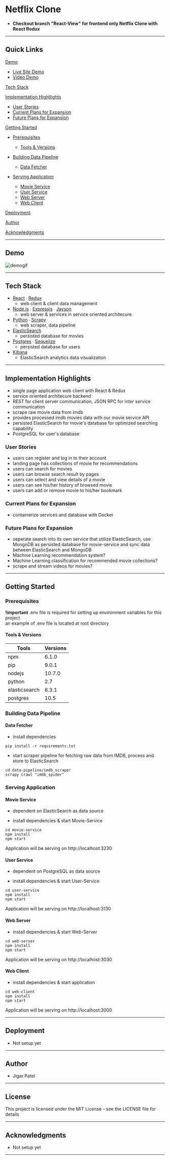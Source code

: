 # Netflix Clone

- **Checkout branch "React-View" for frontend only Netflix Clone with React Redux**

---

## Quick Links

[Demo](#demo)

- [Live Site Demo](#live-site-demo)
- [Video Demo](#video-demo)

[Tech Stack](#tech-stack)

[Implementation Hightlights](#Implementation-Hightlights)

- [User Stories](#user-stories)
- [Current Plans for Expansion](#current-plans-for-expansion)
- [Future Plans for Expansion](#future-plans-for-expansion)

[Getting Started](#getting-started)

- [Prerequisites](#prerequisites)

  - [Tools & Versions](#tools-&-versions)

- [Building Data Pipeline](#building-data-pipeline)

  - [Data Fetcher](#data-fetcher)

- [Serving Application](#serving-application)

  - [Movie Service](#movie-service)
  - [User Service](#user-service)
  - [Web Server](#web-server)
  - [Web Client](#web-client)

[Deployment](#deployment)

[Author](#author)

[Acknowledgments](#acknowledgments)

---

## Demo

![demogif](https://github.com/pateljigar8005/netflix-clone/blob/main/netflix-clone-optimize-gif-demo.gif)

---

## Tech Stack

- [React](https://github.com/facebook/react) ∙ [Redux](https://github.com/reduxjs/redux)
  - web client & client data management
- [Node.js](https://github.com/nodejs) ∙ [Expressjs](https://github.com/expressjs/express) ∙ [Jayson](https://github.com/tedeh/jayson)
  - web server & services in service oriented architecure
- [Python](https://github.com/python) ∙ [Scrapy](https://github.com/scrapy/scrapy)
  - web scraper, data pipeline
- [ElasticSearch](https://github.com/elastic/elasticsearch)
  - persisted database for movies
- [Postgres](https://github.com/postgres/postgres) ∙ [Sequelize](https://github.com/sequelize/sequelize)
  - persisted database for users
- [Kibana](https://github.com/elastic/kibana)
  - ElasticSearch analytics data visualization

---

## Implementation Highlights

- single page application web client with React & Redux
- service oriented architecure backend
- REST for client server communication, JSON RPC for inter service communication
- scrape raw movie data from imdb
- provides processed imdb movies data with our movie service API
- persisted ElasticSearch for movie's database for optimized searching capability
- PostgreSQL for user's database

### User Stories

- users can register and log in to their account
- landing page has collections of movie for recommendations
- users can search for movies
- users can browse search result by pages
- users can select and view details of a movie
- users can see his/her history of browsed movie
- users can add or remove movie to his/her bookmark

### Current Plans for Expansion

- containerize services and database with Docker

### Future Plans for Expansion

- seperate search into its own service that utilize ElasticSearch, use MongoDB as persisted database for movie-service and sync data between ElasticSearch and MongoDB
- Machine Learning recommendation system?
- Machine Learning classification for recommended movie collections?
- scrape and stream videos for movies?

---

## Getting Started

### Prerequisites

**!important** .env file is required for setting up environment variables for this project  
 an example of .env file is located at root directory

#### Tools & Versions

| Tools         | Versions |
| ------------- | -------- |
| npm           | 6.1.0    |
| pip           | 9.0.1    |
| nodejs        | 10.7.0   |
| python        | 2.7      |
| elasticsearch | 6.3.1    |
| postgres      | 10.5     |

### Building Data Pipeline

#### Data Fetcher

- install dependencies

```terminal
pip install -r requirements.txt
```

- start scraper pipeline for fetching raw data from IMDB, process and store to ElasticSearch

```terminal
cd data-pipeline/imdb_scraper
scrapy crawl "imdb_spider"
```

### Serving Application

#### Movie Service

- dependent on ElasticSearch as data source

- install dependencies & start Movie-Service

```terminal
cd movie-service
npm install
npm start
```

Application will be serving on http://localhost:3230

#### User Service

- dependent on PostgreSQL as data source

- install dependencies & start User-Service

```terminal
cd user-service
npm install
npm start
```

Application will be serving on http://localhost:3130

#### Web Server

- install dependencies & start Web-Server

```terminal
cd web-server
npm install
npm start
```

Application will be serving on http://localhost:3030

#### Web Client

- install dependencies & start application

```terminal
cd web-client
npm install
npm start
```

Application will be serving on http://localhost:3000

---

## Deployment

- Not setup yet

---

## Author

- Jigar Patel

---

## License

This project is licensed under the MIT License - see the LICENSE file for details

---

## Acknowledgments

- Not setup yet

---

